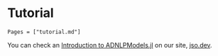 # Tutorial

```@contents
Pages = ["tutorial.md"]
```

You can check an [Introduction to ADNLPModels.jl](https://jso.dev/tutorials/introduction-to-adnlpmodels/) on our site, [jso.dev](https://jso.dev).
